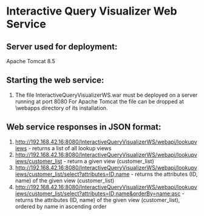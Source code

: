# Interactive Query Visualizer Web Service

## Server used for deployment:
Apache Tomcat 8.5

## Starting the web service:
1. The file InteractiveQueryVisualizerWS.war must be deployed on a server running at port 8080
   For Apache Tomcat the file can be dropped at \webapps directory of its installation.

## Web service responses in JSON format:
1. http://192.168.42.16:8080/InteractiveQueryVisualizerWS/webapi/lookupviews - returns a list of all lookup views
2. http://192.168.42.16:8080/InteractiveQueryVisualizerWS/webapi/lookupviews/customer_list - return a given view (customer_list)
3. http://192.168.42.16:8080/InteractiveQueryVisualizerWS/webapi/lookupviews/customer_list/select?attributes=ID,name - 
   returns the attributes (ID, name) of the given view (customer_list)
4. http://192.168.42.16:8080/InteractiveQueryVisualizerWS/webapi/lookupviews/customer_list/select?attributes=ID,name&orderBy=name:asc - 
   returns the attributes (ID, name) of the given view (customer_list), ordered by name in ascending order
